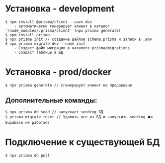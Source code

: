# Установка - development
   	$ npm install @prisma/client --save-dev
		- автоматически генерирует клиент в каталог '/node_modules/.prisma/client' (npx prisma generate)
	$ npm install prisma
	$ npx prisma init // создание файлов schema.prisma и записи в .env 
	$ npx prisma migrate dev --name init
		- Создаст файл миграции в каталоге prisma/migrations. 
		- Создаст таблицы в БД 

# Установка - prod/docker
	$ npx prisma generate // сгенерирует клиент на продакшене

## Дополнительные команды:
	$ npx prisma db seed // запускает seeding БД
	$ prisma migrate reset // Удалить все из БД и запустить seeding ⛔в Supabase не работает

# Подключение к существующей БД
	$ npx prisma db pull